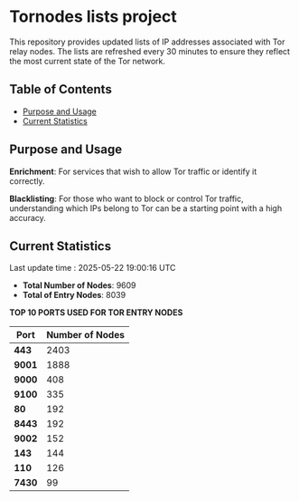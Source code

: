 # Tornodes lists project

This repository provides updated lists of IP addresses associated with Tor relay nodes. The lists are refreshed every 30 minutes to ensure they reflect the most current state of the Tor network.

## Table of Contents

- [Purpose and Usage](#purpose-and-usage)
- [Current Statistics](#current-statistics)


## Purpose and Usage

**Enrichment**: For services that wish to allow Tor traffic or identify it correctly.

**Blacklisting**: For those who want to block or control Tor traffic, understanding which IPs belong to Tor can be a starting point with a high accuracy.

## Current Statistics

Last update time : 2025-05-22 19:00:16 UTC

- **Total Number of Nodes**: 9609
- **Total of Entry Nodes**: 8039

**TOP 10 PORTS USED FOR TOR ENTRY NODES**

| **Port** | **Number of Nodes** |
|------|-----------------|
| **443**   | 2403  |
| **9001**   | 1888  |
| **9000**   | 408  |
| **9100**   | 335  |
| **80**   | 192  |
| **8443**   | 192  |
| **9002**   | 152  |
| **143**   | 144  |
| **110**   | 126  |
| **7430**   | 99  |

